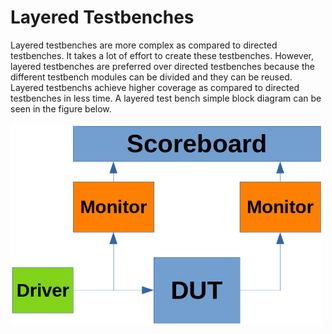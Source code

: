 # Layered Testbenches
Layered testbenches are more complex as compared to directed testbenches. It takes a lot of effort to create these testbenches. However, layered testbenches are preferred over directed testbenches because the different testbench modules can be divided and they can be reused. Layered testbenchs achieve higher coverage as compared to directed testbenches in less time. A layered test bench simple block diagram can be seen in the figure below.

<img src="images/layeredtb.png" alt="Layered Testbench blockdiagram" width="500"/>
